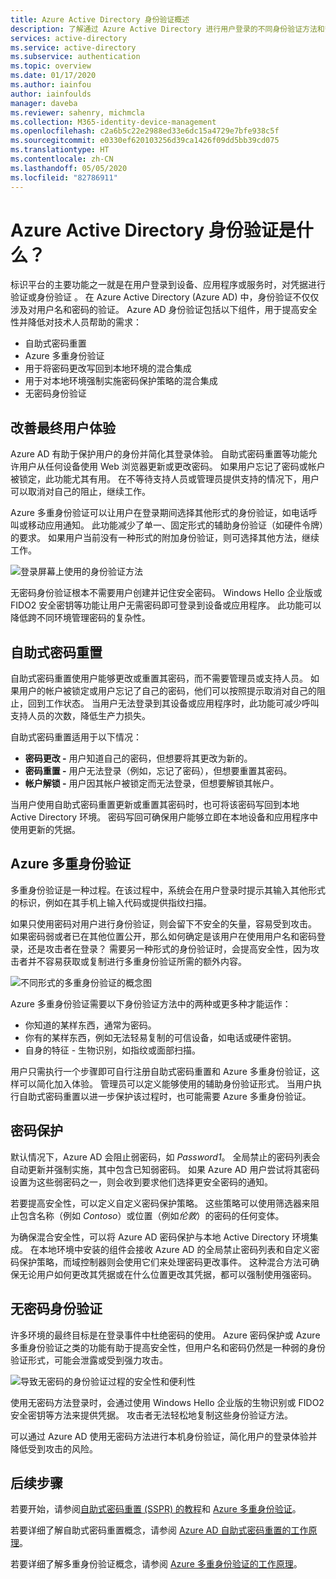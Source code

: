 ```yaml
---
title: Azure Active Directory 身份验证概述
description: 了解通过 Azure Active Directory 进行用户登录的不同身份验证方法和安全功能。
services: active-directory
ms.service: active-directory
ms.subservice: authentication
ms.topic: overview
ms.date: 01/17/2020
ms.author: iainfou
author: iainfoulds
manager: daveba
ms.reviewer: sahenry, michmcla
ms.collection: M365-identity-device-management
ms.openlocfilehash: c2a6b5c22e2988ed33e6dc15a4729e7bfe938c5f
ms.sourcegitcommit: e0330ef620103256d39ca1426f09dd5bb39cd075
ms.translationtype: HT
ms.contentlocale: zh-CN
ms.lasthandoff: 05/05/2020
ms.locfileid: "82786911"
---
```

# <a name="what-is-azure-active-directory-authentication"></a>Azure Active Directory 身份验证是什么？

标识平台的主要功能之一就是在用户登录到设备、应用程序或服务时，对凭据进行验证或身份验证  。 在 Azure Active Directory (Azure AD) 中，身份验证不仅仅涉及对用户名和密码的验证。 Azure AD 身份验证包括以下组件，用于提高安全性并降低对技术人员帮助的需求：

* 自助式密码重置
* Azure 多重身份验证
* 用于将密码更改写回到本地环境的混合集成
* 用于对本地环境强制实施密码保护策略的混合集成
* 无密码身份验证

## <a name="improve-the-end-user-experience"></a>改善最终用户体验

Azure AD 有助于保护用户的身份并简化其登录体验。 自助式密码重置等功能允许用户从任何设备使用 Web 浏览器更新或更改密码。 如果用户忘记了密码或帐户被锁定，此功能尤其有用。 在不等待支持人员或管理员提供支持的情况下，用户可以取消对自己的阻止，继续工作。

Azure 多重身份验证可以让用户在登录期间选择其他形式的身份验证，如电话呼叫或移动应用通知。 此功能减少了单一、固定形式的辅助身份验证（如硬件令牌）的要求。 如果用户当前没有一种形式的附加身份验证，则可选择其他方法，继续工作。

![登录屏幕上使用的身份验证方法](media/concept-authentication-methods/overview-login.png)

无密码身份验证根本不需要用户创建并记住安全密码。 Windows Hello 企业版或 FIDO2 安全密钥等功能让用户无需密码即可登录到设备或应用程序。 此功能可以降低跨不同环境管理密码的复杂性。

## <a name="self-service-password-reset"></a>自助式密码重置

自助式密码重置使用户能够更改或重置其密码，而不需要管理员或支持人员。 如果用户的帐户被锁定或用户忘记了自己的密码，他们可以按照提示取消对自己的阻止，回到工作状态。 当用户无法登录到其设备或应用程序时，此功能可减少呼叫支持人员的次数，降低生产力损失。

自助式密码重置适用于以下情况：

* **密码更改 -** 用户知道自己的密码，但想要将其更改为新的。
* **密码重置 -** 用户无法登录（例如，忘记了密码），但想要重置其密码。
* **帐户解锁 -** 用户因其帐户被锁定而无法登录，但想要解锁其帐户。

当用户使用自助式密码重置更新或重置其密码时，也可将该密码写回到本地 Active Directory 环境。 密码写回可确保用户能够立即在本地设备和应用程序中使用更新的凭据。

## <a name="azure-multi-factor-authentication"></a>Azure 多重身份验证

多重身份验证是一种过程。在该过程中，系统会在用户登录时提示其输入其他形式的标识，例如在其手机上输入代码或提供指纹扫描。

如果只使用密码对用户进行身份验证，则会留下不安全的矢量，容易受到攻击。 如果密码弱或者已在其他位置公开，那么如何确定是该用户在使用用户名和密码登录，还是攻击者在登录？ 需要另一种形式的身份验证时，会提高安全性，因为攻击者并不容易获取或复制进行多重身份验证所需的额外内容。

![不同形式的多重身份验证的概念图](./media/concept-mfa-howitworks/methods.png)

Azure 多重身份验证需要以下身份验证方法中的两种或更多种才能运作：

* 你知道的某样东西，通常为密码。
* 你有的某样东西，例如无法轻易复制的可信设备，如电话或硬件密钥。
* 自身的特征 - 生物识别，如指纹或面部扫描。

用户只需执行一个步骤即可自行注册自助式密码重置和 Azure 多重身份验证，这样可以简化加入体验。 管理员可以定义能够使用的辅助身份验证形式。 当用户执行自助式密码重置以进一步保护该过程时，也可能需要 Azure 多重身份验证。

## <a name="password-protection"></a>密码保护

默认情况下，Azure AD 会阻止弱密码，如 *Password1*。 全局禁止的密码列表会自动更新并强制实施，其中包含已知弱密码。 如果 Azure AD 用户尝试将其密码设置为这些弱密码之一，则会收到要求他们选择更安全密码的通知。

若要提高安全性，可以定义自定义密码保护策略。 这些策略可以使用筛选器来阻止包含名称（例如 *Contoso*）或位置（例如*伦敦*）的密码的任何变体。

为确保混合安全性，可以将 Azure AD 密码保护与本地 Active Directory 环境集成。 在本地环境中安装的组件会接收 Azure AD 的全局禁止密码列表和自定义密码保护策略，而域控制器则会使用它们来处理密码更改事件。 这种混合方法可确保无论用户如何更改其凭据或在什么位置更改其凭据，都可以强制使用强密码。

## <a name="passwordless-authentication"></a>无密码身份验证

许多环境的最终目标是在登录事件中杜绝密码的使用。 Azure 密码保护或 Azure 多重身份验证之类的功能有助于提高安全性，但用户名和密码仍然是一种弱的身份验证形式，可能会泄露或受到强力攻击。

![导致无密码的身份验证过程的安全性和便利性](./media/concept-authentication-passwordless/passwordless-convenience-security.png)

使用无密码方法登录时，会通过使用 Windows Hello 企业版的生物识别或 FIDO2 安全密钥等方法来提供凭据。 攻击者无法轻松地复制这些身份验证方法。

可以通过 Azure AD 使用无密码方法进行本机身份验证，简化用户的登录体验并降低受到攻击的风险。

## <a name="next-steps"></a>后续步骤

若要开始，请参阅[自助式密码重置 (SSPR) 的教程][tutorial-sspr]和 [Azure 多重身份验证][tutorial-azure-mfa]。

若要详细了解自助式密码重置概念，请参阅 [Azure AD 自助式密码重置的工作原理][concept-sspr]。

若要详细了解多重身份验证概念，请参阅 [Azure 多重身份验证的工作原理][concept-mfa]。

<!-- INTERNAL LINKS -->
[tutorial-sspr]: tutorial-enable-sspr.md
[tutorial-azure-mfa]: tutorial-enable-azure-mfa.md
[concept-sspr]: concept-sspr-howitworks.md
[concept-mfa]: concept-mfa-howitworks.md
